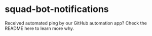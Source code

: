 # squad-bot-notifications
Received automated ping by our GitHub automation app? Check the README here to learn more why.
